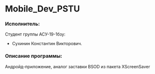 # Mobile_Dev_PSTU
### Исполнитель:
Студент группы АСУ-19-1бзу:
- Сухинин Константин Викторович.

### Описание программы:
Андройд-приложение, аналог заставки BSOD из пакета XScreenSaver
